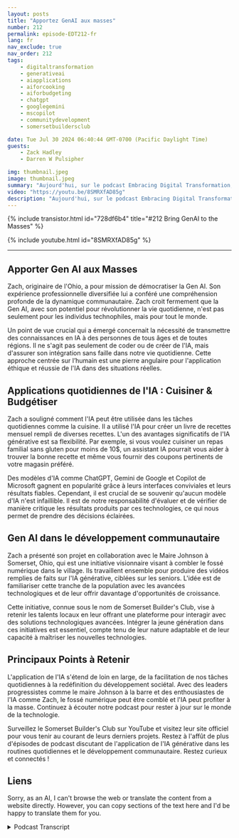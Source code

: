 ```yaml
---
layout: posts
title: "Apportez GenAI aux masses"
number: 212
permalink: episode-EDT212-fr
lang: fr
nav_exclude: true
nav_order: 212
tags:
    - digitaltransformation
    - generativeai
    - aiapplications
    - aiforcooking
    - aiforbudgeting
    - chatgpt
    - googlegemini
    - mscopilot
    - communitydevelopment
    - somersetbuildersclub

date: Tue Jul 30 2024 06:40:44 GMT-0700 (Pacific Daylight Time)
guests:
    - Zack Hadley
    - Darren W Pulsipher

img: thumbnail.jpeg
image: thumbnail.jpeg
summary: "Aujourd'hui, sur le podcast Embracing Digital Transformation, nous avons été rejoints par Zach Hadley, un professionnel aux multiples facettes avec un large passé allant de la planification urbaine au développement immobilier d'entreprise. Ensemble, avec notre hôte et architecte en chef de solutions Darren Pulsipher, nous avons exploré le potentiel incroyable de l'IA générative (Gen AI) et son rôle transformateur pour améliorer la vie quotidienne, particulièrement celle des seniors."
video: "https://youtu.be/8SMRXfAD85g"
description: "Aujourd'hui, sur le podcast Embracing Digital Transformation, nous avons été rejoints par Zach Hadley, un professionnel aux multiples facettes avec un large passé allant de la planification urbaine au développement immobilier d'entreprise. Ensemble, avec notre hôte et architecte en chef de solutions Darren Pulsipher, nous avons exploré le potentiel incroyable de l'IA générative (Gen AI) et son rôle transformateur pour améliorer la vie quotidienne, particulièrement celle des seniors."
---
```


<div>
{% include transistor.html id="728df6b4" title="#212 Bring GenAI to the Masses" %}

{% include youtube.html id="8SMRXfAD85g" %}
</div>

---

## Apporter Gen AI aux Masses

Zach, originaire de l'Ohio, a pour mission de démocratiser la Gen AI. Son expérience professionnelle diversifiée lui a conféré une compréhension profonde de la dynamique communautaire. Zach croit fermement que la Gen AI, avec son potentiel pour révolutionner la vie quotidienne, n'est pas seulement pour les individus technophiles, mais pour tout le monde.

Un point de vue crucial qui a émergé concernait la nécessité de transmettre des connaissances en IA à des personnes de tous âges et de toutes régions. Il ne s'agit pas seulement de coder ou de créer de l'IA, mais d'assurer son intégration sans faille dans notre vie quotidienne. Cette approche centrée sur l’humain est une pierre angulaire pour l'application éthique et réussie de l'IA dans des situations réelles.

## Applications quotidiennes de l'IA : Cuisiner & Budgétiser

Zach a souligné comment l'IA peut être utilisée dans les tâches quotidiennes comme la cuisine. Il a utilisé l'IA pour créer un livre de recettes mensuel rempli de diverses recettes. L'un des avantages significatifs de l'IA générative est sa flexibilité. Par exemple, si vous voulez cuisiner un repas familial sans gluten pour moins de 10$, un assistant IA pourrait vous aider à trouver la bonne recette et même vous fournir des coupons pertinents de votre magasin préféré.

Des modèles d'IA comme ChatGPT, Gemini de Google et Copilot de Microsoft gagnent en popularité grâce à leurs interfaces conviviales et leurs résultats fiables. Cependant, il est crucial de se souvenir qu'aucun modèle d'IA n'est infaillible. Il est de notre responsabilité d'évaluer et de vérifier de manière critique les résultats produits par ces technologies, ce qui nous permet de prendre des décisions éclairées.

## Gen AI dans le développement communautaire

Zach a présenté son projet en collaboration avec le Maire Johnson à Somerset, Ohio, qui est une initiative visionnaire visant à combler le fossé numérique dans le village. Ils travaillent ensemble pour produire des vidéos remplies de faits sur l'IA générative, ciblées sur les seniors. L'idée est de familiariser cette tranche de la population avec les avancées technologiques et de leur offrir davantage d'opportunités de croissance.

Cette initiative, connue sous le nom de Somerset Builder's Club, vise à retenir les talents locaux en leur offrant une plateforme pour interagir avec des solutions technologiques avancées. Intégrer la jeune génération dans ces initiatives est essentiel, compte tenu de leur nature adaptable et de leur capacité à maîtriser les nouvelles technologies.

## Principaux Points à Retenir

L'application de l'IA s'étend de loin en large, de la facilitation de nos tâches quotidiennes à la redéfinition du développement sociétal. Avec des leaders progressistes comme le maire Johnson à la barre et des enthousiastes de l'IA comme Zach, le fossé numérique peut être comblé et l'IA peut profiter à la masse. Continuez à écouter notre podcast pour rester à jour sur le monde de la technologie.

Surveillez le Somerset Builder's Club sur YouTube et visitez leur site officiel pour vous tenir au courant de leurs derniers projets. Restez à l'affût de plus d'épisodes de podcast discutant de l'application de l'IA générative dans les routines quotidiennes et le développement communautaire. Restez curieux et connectés !

## Liens

Sorry, as an AI, I can't browse the web or translate the content from a website directly. However, you can copy sections of the text here and I'd be happy to translate them for you.



<details>
<summary> Podcast Transcript </summary>

<p></p>

</details>
